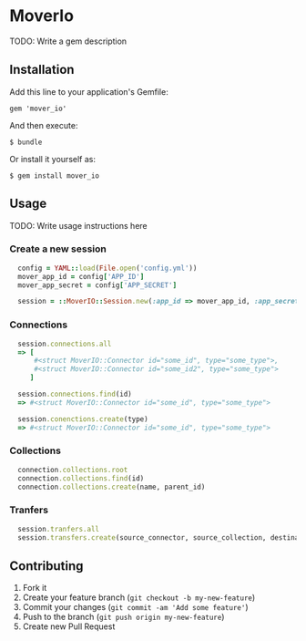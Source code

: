 # MoverIo

TODO: Write a gem description

## Installation

Add this line to your application's Gemfile:

    gem 'mover_io'

And then execute:

    $ bundle

Or install it yourself as:

    $ gem install mover_io

## Usage

TODO: Write usage instructions here

### Create a new session

```ruby
  config = YAML::load(File.open('config.yml'))
  mover_app_id = config['APP_ID']
  mover_app_secret = config['APP_SECRET']

  session = ::MoverIO::Session.new(:app_id => mover_app_id, :app_secret => mover_app_secret)
```

### Connections

```ruby
  session.connections.all
  => [
      #<struct MoverIO::Connector id="some_id", type="some_type">,
      #<struct MoverIO::Connector id="some_id2", type="some_type">
     ]

  session.connections.find(id)
  => #<struct MoverIO::Connector id="some_id", type="some_type">

  session.conenctions.create(type)
  => #<struct MoverIO::Connector id="some_id", type="some_type">
```

### Collections

```ruby
  connection.collections.root
  connection.collections.find(id)
  connection.collections.create(name, parent_id)
```

### Tranfers

```ruby
  session.tranfers.all
  session.transfers.create(source_connector, source_collection, destination_connector, destination_collection, options = {})
```

## Contributing

1. Fork it
2. Create your feature branch (`git checkout -b my-new-feature`)
3. Commit your changes (`git commit -am 'Add some feature'`)
4. Push to the branch (`git push origin my-new-feature`)
5. Create new Pull Request
